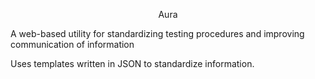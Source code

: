 <p align="center">Aura</p>
A web-based utility for standardizing testing procedures and improving communication of information

Uses templates written in JSON to standardize information.
